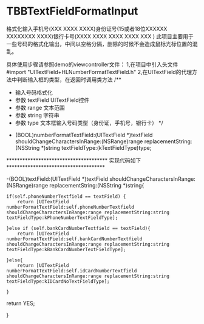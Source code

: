 # TBBTextFieldFormatInput
格式化输入手机号(XXX  XXXX  XXXX)身份证号(15或者18位XXXXXX  XXXXXXXX  XXXX)银行卡号(XXXX  XXXX  XXXX  XXXX  XXX  )
此项目主要用于一些号码的格式化输出，中间以空格分隔，删除的时候不会造成鼠标光标位置的混乱。

具体使用步骤请参照demo的viewcontroller文件：
1,在项目中引入头文件 #import "UITextField+HLNumberFormatTextField.h"
2,在UITextField的代理方法中判断输入框的类型，在返回时调用类方法
/**
 *  输入号码格式化
 *  参数 textField UITextField控件
 *  参数 range 文本范围
 *  参数 string 字符串
 *  参数 type 文本框输入号码类型（身份证，手机号，银行卡）
 */
+ (BOOL)numberFormatTextField:(UITextField *)textField shouldChangeCharactersInRange:(NSRange)range replacementString:(NSString *)string textFieldType:(kTextFieldType)type;

 ************************************** 实现代码如下 *************************************
 
-(BOOL)textField:(UITextField *)textField shouldChangeCharactersInRange:(NSRange)range replacementString:(NSString *)string{

    if(self.phoneNumberTextfield == textField) {
        return [UITextField numberFormatTextField:self.phoneNumberTextfield shouldChangeCharactersInRange:range replacementString:string textFieldType:kPhoneNumberTextFieldType];

    }else if (self.bankCardNumberTextfield == textField){
        return [UITextField numberFormatTextField:self.bankCardNumberTextfield shouldChangeCharactersInRange:range replacementString:string textFieldType:kBankCardNumberTextFieldType];

    }else{
        return [UITextField numberFormatTextField:self.idCardNumberTextfield shouldChangeCharactersInRange:range replacementString:string textFieldType:kIDCardNoTextFieldType];

    }
   return YES;

} 



